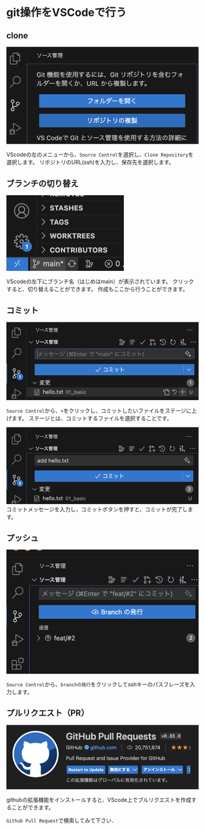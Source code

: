 # git操作をVSCodeで行う

## clone
![git-vscode-clone](./images/git-vscode-clone.png)

VScodeの左のメニューから、`Source Control`を選択し、`Clone Repository`を選択します。
リポジトリのURL(ssh)を入力し、保存先を選択します。

## ブランチの切り替え
![git-vscode-branch](./images/git-vscode-branch.png)

VScodeの左下にブランチ名（はじめはmain）が表示されています。
クリックすると、切り替えることができます。
作成もここから行うことができます。

## コミット
![git-vscode-add](./images/git-vscode-add.png)

`Source Control`から、`+`をクリックし、コミットしたいファイルをステージに上げます。
ステージとは、コミットするファイルを選択することです。

![git-vscode-commit](./images/git-vscode-commit.png)
コミットメッセージを入力し，コミットボタンを押すと、コミットが完了します。

## プッシュ
![git-vscode-push](./images/git-vscode-push.png)

`Source Control`から、`branchの発行`をクリックしてsshキーのパスフレーズを入力します。

## プルリクエスト（PR）
![git-vscode-pr](./images/git-vscode-pr.png)

githubの拡張機能をインストールすると、VScode上でプルリクエストを作成することができます。

`Github Pull Request`で検索してみて下さい．
